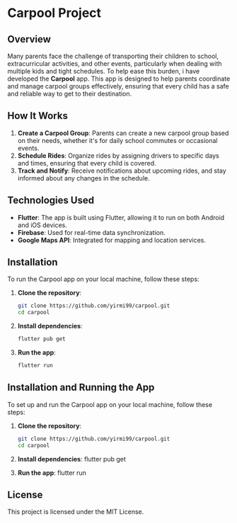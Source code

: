 # Carpool Project

## Overview

Many parents face the challenge of transporting their children to school, extracurricular activities, and other events, particularly when dealing with multiple kids and tight schedules. To help ease this burden, i have developed the **Carpool** app. This app is designed to help parents coordinate and manage carpool groups effectively, ensuring that every child has a safe and reliable way to get to their destination.

## How It Works

1. **Create a Carpool Group**: Parents can create a new carpool group based on their needs, whether it's for daily school commutes or occasional events.
2. **Schedule Rides**: Organize rides by assigning drivers to specific days and times, ensuring that every child is covered.
3. **Track and Notify**: Receive notifications about upcoming rides, and stay informed about any changes in the schedule.

## Technologies Used

- **Flutter**: The app is built using Flutter, allowing it to run on both Android and iOS devices.
- **Firebase**: Used for real-time data synchronization.
- **Google Maps API**: Integrated for mapping and location services.

## Installation

To run the Carpool app on your local machine, follow these steps:

1. **Clone the repository**:
   ```bash
   git clone https://github.com/yirmi99/carpool.git
   cd carpool
   ```

2. **Install dependencies**:
   ```bash
   flutter pub get
   ```

3. **Run the app**:
   ```bash
   flutter run
   ```

## Installation and Running the App

To set up and run the Carpool app on your local machine, follow these steps:

1. **Clone the repository**:
   ```bash
   git clone https://github.com/yirmi99/carpool.git
   cd carpool

2. **Install dependencies**:
   flutter pub get

3. **Run the app**:
   flutter run

## License
This project is licensed under the MIT License.
